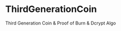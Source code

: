 ThirdGenerationCoin
===================

Third Generation Coin &amp; Proof of Burn &amp; Dcrypt Algo
